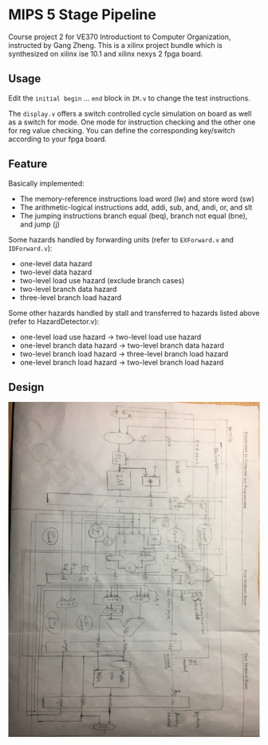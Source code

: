 # MIPS 5 Stage Pipeline

Course project 2 for VE370 Introductiont to Computer Organization, instructed by Gang Zheng. This is a xilinx project bundle which is synthesized on xilinx ise 10.1 and xilinx nexys 2 fpga board.

## Usage

Edit the ```initial begin``` ... ```end``` block in ```IM.v``` to change the test instructions.

The ```display.v``` offers a switch controlled cycle simulation on board as well as a switch for mode. One mode for instruction checking and the other one for reg value checking. You can define the corresponding key/switch according to your fpga board.

## Feature

Basically implemented:
* The memory-reference instructions load word (lw) and store word (sw)
* The arithmetic-logical instructions add, addi, sub, and, andi, or, and slt
* The jumping instructions branch equal (beq), branch not equal (bne), and jump (j)

Some hazards handled by forwarding units (refer to ```EXForward.v``` and ```IDForward.v```):
* one-level data hazard
* two-level data hazard
* two-level load use hazard (exclude branch cases)
* two-level branch data hazard
* three-level branch load hazard

Some other hazards handled by stall and transferred to hazards listed above (refer to HazardDetector.v):
* one-level load use hazard -> two-level load use hazard
* one-level branch data hazard -> two-level branch data hazard
* two-level branch load hazard -> three-level branch load hazard
* one-level branch load hazard -> two-level branch load hazard

## Design
![design](design.jpg)
